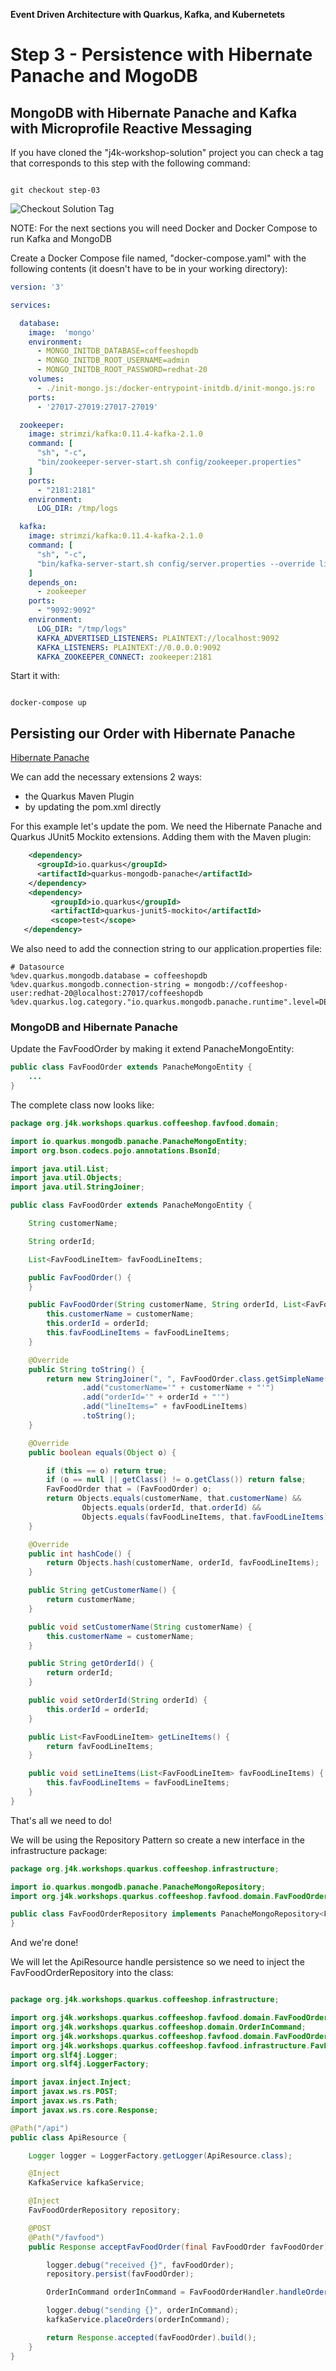 **Event Driven Architecture with Quarkus, Kafka, and Kubernetets**  

# Step 3 - Persistence with Hibernate Panache and MogoDB

## MongoDB with Hibernate Panache and Kafka with Microprofile Reactive Messaging

If you have cloned the "j4k-workshop-solution" project you can check a tag that corresponds to this step with the following command:

```shellscript

git checkout step-03

```

![Checkout Solution Tag](images/04-01.png)


NOTE: For the next sections you will need Docker and Docker Compose to run Kafka and MongoDB

Create a Docker Compose file named, "docker-compose.yaml" with the following contents (it doesn't have to be in your working directory):

```yaml
version: '3'

services:

  database:
    image:  'mongo'
    environment:
      - MONGO_INITDB_DATABASE=coffeeshopdb
      - MONGO_INITDB_ROOT_USERNAME=admin
      - MONGO_INITDB_ROOT_PASSWORD=redhat-20
    volumes:
      - ./init-mongo.js:/docker-entrypoint-initdb.d/init-mongo.js:ro
    ports:
      - '27017-27019:27017-27019'

  zookeeper:
    image: strimzi/kafka:0.11.4-kafka-2.1.0
    command: [
      "sh", "-c",
      "bin/zookeeper-server-start.sh config/zookeeper.properties"
    ]
    ports:
      - "2181:2181"
    environment:
      LOG_DIR: /tmp/logs

  kafka:
    image: strimzi/kafka:0.11.4-kafka-2.1.0
    command: [
      "sh", "-c",
      "bin/kafka-server-start.sh config/server.properties --override listeners=$${KAFKA_LISTENERS} --override advertised.listeners=$${KAFKA_ADVERTISED_LISTENERS} --override zookeeper.connect=$${KAFKA_ZOOKEEPER_CONNECT}"
    ]
    depends_on:
      - zookeeper
    ports:
      - "9092:9092"
    environment:
      LOG_DIR: "/tmp/logs"
      KAFKA_ADVERTISED_LISTENERS: PLAINTEXT://localhost:9092
      KAFKA_LISTENERS: PLAINTEXT://0.0.0.0:9092
      KAFKA_ZOOKEEPER_CONNECT: zookeeper:2181
```

Start it with:

```shell script

docker-compose up

```

## Persisting our Order with Hibernate Panache

[Hibernate Panache](https://quarkus.io/guides/hibernate-orm-panache)

We can add the necessary extensions 2 ways:
* the Quarkus Maven Plugin
* by updating the pom.xml directly

For this example let's update the pom. We need the Hibernate Panache and Quarkus JUnit5 Mockito extensions.  Adding them with the Maven plugin:

```xml
    <dependency>
      <groupId>io.quarkus</groupId>
      <artifactId>quarkus-mongodb-panache</artifactId>
    </dependency>
    <dependency>
         <groupId>io.quarkus</groupId>
         <artifactId>quarkus-junit5-mockito</artifactId>
         <scope>test</scope>
   </dependency>
```
We also need to add the connection string to our application.properties file:

```properties
# Datasource
%dev.quarkus.mongodb.database = coffeeshopdb
%dev.quarkus.mongodb.connection-string = mongodb://coffeeshop-user:redhat-20@localhost:27017/coffeeshopdb
%dev.quarkus.log.category."io.quarkus.mongodb.panache.runtime".level=DEBUG
```

### MongoDB and Hibernate Panache

Update the FavFoodOrder by making it extend PanacheMongoEntity:

```java
public class FavFoodOrder extends PanacheMongoEntity {
    ...
}
```

The complete class now looks like:

```java
package org.j4k.workshops.quarkus.coffeeshop.favfood.domain;

import io.quarkus.mongodb.panache.PanacheMongoEntity;
import org.bson.codecs.pojo.annotations.BsonId;

import java.util.List;
import java.util.Objects;
import java.util.StringJoiner;

public class FavFoodOrder extends PanacheMongoEntity {

    String customerName;

    String orderId;

    List<FavFoodLineItem> favFoodLineItems;

    public FavFoodOrder() {
    }

    public FavFoodOrder(String customerName, String orderId, List<FavFoodLineItem> favFoodLineItems) {
        this.customerName = customerName;
        this.orderId = orderId;
        this.favFoodLineItems = favFoodLineItems;
    }

    @Override
    public String toString() {
        return new StringJoiner(", ", FavFoodOrder.class.getSimpleName() + "[", "]")
                .add("customerName='" + customerName + "'")
                .add("orderId='" + orderId + "'")
                .add("lineItems=" + favFoodLineItems)
                .toString();
    }

    @Override
    public boolean equals(Object o) {

        if (this == o) return true;
        if (o == null || getClass() != o.getClass()) return false;
        FavFoodOrder that = (FavFoodOrder) o;
        return Objects.equals(customerName, that.customerName) &&
                Objects.equals(orderId, that.orderId) &&
                Objects.equals(favFoodLineItems, that.favFoodLineItems);
    }

    @Override
    public int hashCode() {
        return Objects.hash(customerName, orderId, favFoodLineItems);
    }

    public String getCustomerName() {
        return customerName;
    }

    public void setCustomerName(String customerName) {
        this.customerName = customerName;
    }

    public String getOrderId() {
        return orderId;
    }

    public void setOrderId(String orderId) {
        this.orderId = orderId;
    }

    public List<FavFoodLineItem> getLineItems() {
        return favFoodLineItems;
    }

    public void setLineItems(List<FavFoodLineItem> favFoodLineItems) {
        this.favFoodLineItems = favFoodLineItems;
    }
}
```

That's all we need to do!

We will be using the Repository Pattern so create a new interface in the infrastructure package:

```java
package org.j4k.workshops.quarkus.coffeeshop.infrastructure;

import io.quarkus.mongodb.panache.PanacheMongoRepository;
import org.j4k.workshops.quarkus.coffeeshop.favfood.domain.FavFoodOrder;

public class FavFoodOrderRepository implements PanacheMongoRepository<FavFoodOrder> {
}

```

And we're done!

We will let the ApiResource handle persistence so we need to inject the FavFoodOrderRepository into the class:

```java

package org.j4k.workshops.quarkus.coffeeshop.infrastructure;

import org.j4k.workshops.quarkus.coffeeshop.favfood.domain.FavFoodOrder;
import org.j4k.workshops.quarkus.coffeeshop.domain.OrderInCommand;
import org.j4k.workshops.quarkus.coffeeshop.favfood.domain.FavFoodOrderHandler;
import org.j4k.workshops.quarkus.coffeeshop.favfood.infrastructure.FavFoodOrderRepository;
import org.slf4j.Logger;
import org.slf4j.LoggerFactory;

import javax.inject.Inject;
import javax.ws.rs.POST;
import javax.ws.rs.Path;
import javax.ws.rs.core.Response;

@Path("/api")
public class ApiResource {

    Logger logger = LoggerFactory.getLogger(ApiResource.class);

    @Inject
    KafkaService kafkaService;

    @Inject
    FavFoodOrderRepository repository;

    @POST
    @Path("/favfood")
    public Response acceptFavFoodOrder(final FavFoodOrder favFoodOrder) {

        logger.debug("received {}", favFoodOrder);
        repository.persist(favFoodOrder);

        OrderInCommand orderInCommand = FavFoodOrderHandler.handleOrder(favFoodOrder);

        logger.debug("sending {}", orderInCommand);
        kafkaService.placeOrders(orderInCommand);

        return Response.accepted(favFoodOrder).build();
    }
}
```
